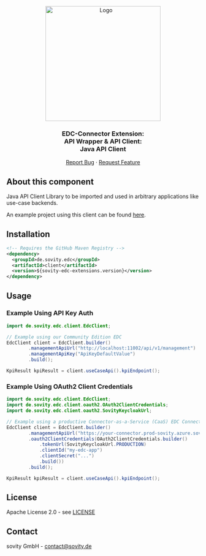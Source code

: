 <!-- PROJECT LOGO -->
<br />
<div align="center">
  <a href="https://github.com/sovity/edc-extensions">
    <img src="https://raw.githubusercontent.com/sovity/edc-ui/main/src/assets/images/sovity_logo.svg" alt="Logo" width="300">
  </a>

<h3 align="center">EDC-Connector Extension:<br />API Wrapper &amp; API Client:<br />Java API Client</h3>

  <p align="center">
    <a href="https://github.com/sovity/edc-extensions/issues/new?template=bug_report.md">Report Bug</a>
    ·
    <a href="https://github.com/sovity/edc-extensions/issues/new?template=feature_request.md">Request Feature</a>
  </p>
</div>

## About this component

Java API Client Library to be imported and used in arbitrary applications like use-case backends.

An example project using this client can be found [here](../client-example).

## Installation

```xml
<!-- Requires the GitHub Maven Registry -->
<dependency>
  <groupId>de.sovity.edc</groupId>
  <artifactId>client</artifactId>
  <version>${sovity-edc-extensions.version}</version>
</dependency>
```

## Usage

### Example Using API Key Auth

```java
import de.sovity.edc.client.EdcClient;

// Example using our Community Edition EDC
EdcClient client = EdcClient.builder()
        .managementApiUrl("http://localhost:11002/api/v1/management")
        .managementApiKey("ApiKeyDefaultValue")
        .build();

KpiResult kpiResult = client.useCaseApi().kpiEndpoint();
```

### Example Using OAuth2 Client Credentials

```java
import de.sovity.edc.client.EdcClient;
import de.sovity.edc.client.oauth2.OAuth2ClientCredentials;
import de.sovity.edc.client.oauth2.SovityKeycloakUrl;

// Example using a productive Connector-as-a-Service (CaaS) EDC Connector
EdcClient client = EdcClient.builder()
        .managementApiUrl("https://your-connector.prod-sovity.azure.sovity.io/control/data")
        .oauth2ClientCredentials(OAuth2ClientCredentials.builder()
            .tokenUrl(SovityKeycloakUrl.PRODUCTION)
            .clientId("my-edc-app")
            .clientSecret("...")
            .build())
        .build();

KpiResult kpiResult = client.useCaseApi().kpiEndpoint();
```

## License

Apache License 2.0 - see [LICENSE](../../LICENSE)

## Contact

sovity GmbH - contact@sovity.de
